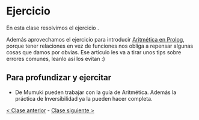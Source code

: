 # Ejercicio

En esta clase resolvimos el ejercicio <TBD>.

Además aprovechamos el ejercicio para introducir [Aritmética en Prolog](http://wiki.uqbar.org/wiki/articles/aritmetica-en-prolog.html), porque tener relaciones en vez de funciones nos obliga a repensar algunas cosas que damos por obvias. Ese artículo les va a tirar unos tips sobre errores comunes, leanlo así los evitan :)

## Para profundizar y ejercitar

- De Mumuki pueden trabajar con la guía de Aritmética. Además la práctica de Inversibilidad ya la pueden hacer completa.

[< Clase anterior](https://github.com/pdep-mit/bitacora-de-clase/blob/master/clase-12.md) - [Clase siguiente >](https://github.com/pdep-mit/bitacora-de-clase/blob/master/clase-14.md)
